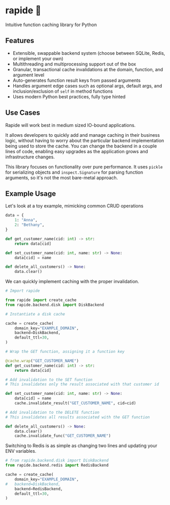 # rapide 🐎

Intuitive function caching library for Python

## Features

- Extensible, swappable backend system (choose between SQLite, Redis, or implement your own)
- Multithreading and multiprocessing support out of the box
- Granular, transactional cache invalidations at the domain, function, and argument level
- Auto-generates function result keys from passed arguments
- Handles argument edge cases such as optional args, default args, and inclusion/exclusion of `self` in method functions
- Uses modern Python best practices, fully type hinted

## Use Cases

Rapide will work best in medium sized IO-bound applications.

It allows developers to quickly add and manage caching in their business logic, without having to worry about the particular backend implementation being used to store the cache. You can change the backend in a couple lines of code, enabling easy upgrades as the application grows and infrastructure changes.

This library focuses on functionality over pure performance. It uses `pickle` for serializing objects and `inspect.Signature` for parsing function arguments, so it's not the most bare-metal approach.

## Example Usage

Let's look at a toy example, mimicking common CRUD operations

```python
data = {
    1: "Anna",
    2: "Bethany",
}

def get_customer_name(cid: int) -> str:
    return data[cid]

def set_customer_name(cid: int, name: str) -> None:
    data[cid] = name

def delete_all_customers() -> None:
    data.clear()
```

We can quickly implement caching with the proper invalidation.

```python
# Import rapide

from rapide import create_cache
from rapide.backend.disk import DiskBackend

# Instantiate a disk cache

cache = create_cache(
    domain_key="EXAMPLE_DOMAIN",
    backend=DiskBackend,
    default_ttl=30,
)

# Wrap the GET function, assigning it a function key

@cache.wrap("GET_CUSTOMER_NAME")
def get_customer_name(cid: int) -> str:
    return data[cid]

# Add invalidation to the SET function
# This invalidates only the result associated with that customer id

def set_customer_name(cid: int, name: str) -> None:
    data[cid] = name
    cache.invalidate_result("GET_CUSTOMER_NAME", cid=cid)

# Add invalidation to the DELETE function
# This invalidates all results associated with the GET function

def delete_all_customers() -> None:
    data.clear()
    cache.invalidate_func("GET_CUSTOMER_NAME")
```

Switching to Redis is as simple as changing two lines and updating your ENV variables.

```python
# from rapide.backend.disk import DiskBackend
from rapide.backend.redis import RedisBackend

cache = create_cache(
    domain_key="EXAMPLE_DOMAIN",
#   backend=DiskBackend,
    backend=RedisBackend,
    default_ttl=30,
)
```
